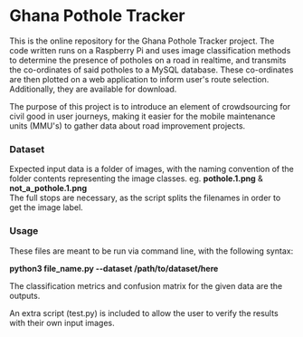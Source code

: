 # Ghana Pothole Tracker
This is the online repository for the Ghana Pothole Tracker project. The code written runs on a Raspberry Pi and uses image classification methods to determine the presence of potholes on a road in realtime, and transmits the co-ordinates of said potholes to a MySQL database.
These co-ordinates are then plotted on a web application to inform user's route selection. Additionally, they are available for download.

The purpose of this project is to introduce an element of crowdsourcing for civil good in user journeys, making it easier for the mobile maintenance units (MMU's) to gather data about road improvement projects.

### Dataset
Expected input data is a folder of images, with the naming convention of the folder contents representing the image classes. eg. **pothole.1.png** & **not_a_pothole.1.png** <br/>
The full stops are necessary, as the script splits the filenames in order to get the image label.

### Usage
These files are meant to be run via command line, with the following syntax: 

**python3 file_name.py --dataset /path/to/dataset/here**<br/>

The classification metrics and confusion matrix for the given data are the outputs.

An extra script (test.py) is included to allow the user to verify the results with their own input images.
